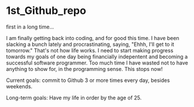 # 1st_Github_repo
first in a long time...

I am finally getting back into coding, and for good this time. I have been slacking a bunch lately and procrastinating, saying, "Ehhh, I'll get to it tomorrow." That's not how life works. I need to start making progress towards my goals of one day being financially indepentent and becoming a successful software programmer. Too much time I have wasted not to have anything to show for, in the programming sense. This stops now!

Current goals: commit to Github 3 or more times every day, besides weekends. 

Long-term goals: Have my life in order by the age of 25.
